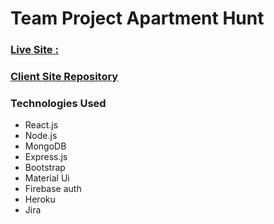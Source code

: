 
# Team Project Apartment Hunt 
### [Live Site : ](https://mern-apartment-rental-app.web.app/)
### [Client Site Repository](https://github.com/Asaduzzaman607/mern-apartment-rental-client)


### Technologies Used 
- React.js
- Node.js
- MongoDB
- Express.js
- Bootstrap
- Material Ui
- Firebase auth
- Heroku
- Jira
